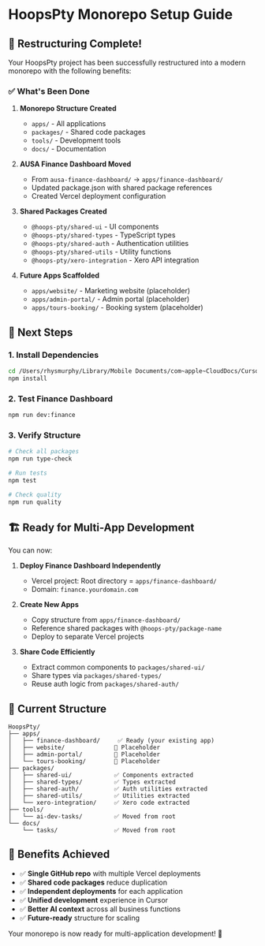 # HoopsPty Monorepo Setup Guide

## 🎉 Restructuring Complete!

Your HoopsPty project has been successfully restructured into a modern monorepo with the following benefits:

### ✅ What's Been Done

1. **Monorepo Structure Created**
   - `apps/` - All applications
   - `packages/` - Shared code packages  
   - `tools/` - Development tools
   - `docs/` - Documentation

2. **AUSA Finance Dashboard Moved**
   - From `ausa-finance-dashboard/` → `apps/finance-dashboard/`
   - Updated package.json with shared package references
   - Created Vercel deployment configuration

3. **Shared Packages Created**
   - `@hoops-pty/shared-ui` - UI components
   - `@hoops-pty/shared-types` - TypeScript types
   - `@hoops-pty/shared-auth` - Authentication utilities
   - `@hoops-pty/shared-utils` - Utility functions
   - `@hoops-pty/xero-integration` - Xero API integration

4. **Future Apps Scaffolded**
   - `apps/website/` - Marketing website (placeholder)
   - `apps/admin-portal/` - Admin portal (placeholder)
   - `apps/tours-booking/` - Booking system (placeholder)

## 🚀 Next Steps

### 1. Install Dependencies
```bash
cd /Users/rhysmurphy/Library/Mobile Documents/com~apple~CloudDocs/CursorProjects/HoopsPty
npm install
```

### 2. Test Finance Dashboard
```bash
npm run dev:finance
```

### 3. Verify Structure
```bash
# Check all packages
npm run type-check

# Run tests
npm test

# Check quality
npm run quality
```

## 🏗️ Ready for Multi-App Development

You can now:

1. **Deploy Finance Dashboard Independently**
   - Vercel project: Root directory = `apps/finance-dashboard/`
   - Domain: `finance.yourdomain.com`

2. **Create New Apps**
   - Copy structure from `apps/finance-dashboard/`
   - Reference shared packages with `@hoops-pty/package-name`
   - Deploy to separate Vercel projects

3. **Share Code Efficiently**
   - Extract common components to `packages/shared-ui/`
   - Share types via `packages/shared-types/`
   - Reuse auth logic from `packages/shared-auth/`

## 📁 Current Structure

```
HoopsPty/
├── apps/
│   ├── finance-dashboard/     ✅ Ready (your existing app)
│   ├── website/              📝 Placeholder
│   ├── admin-portal/         📝 Placeholder
│   └── tours-booking/        📝 Placeholder
├── packages/
│   ├── shared-ui/            ✅ Components extracted
│   ├── shared-types/         ✅ Types extracted
│   ├── shared-auth/          ✅ Auth utilities extracted
│   ├── shared-utils/         ✅ Utilities extracted
│   └── xero-integration/     ✅ Xero code extracted
├── tools/
│   └── ai-dev-tasks/         ✅ Moved from root
└── docs/
    └── tasks/                ✅ Moved from root
```

## 🎯 Benefits Achieved

- ✅ **Single GitHub repo** with multiple Vercel deployments
- ✅ **Shared code packages** reduce duplication
- ✅ **Independent deployments** for each application
- ✅ **Unified development** experience in Cursor
- ✅ **Better AI context** across all business functions
- ✅ **Future-ready** structure for scaling

Your monorepo is now ready for multi-application development! 🚀
